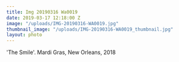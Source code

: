 ```yaml
---
title: Img 20190316 Wa0019
date: 2019-03-17 12:18:00 Z
image: "/uploads/IMG-20190316-WA0019.jpg"
thumbnail_image: "/uploads/IMG-20190316-WA0019_thumbnail.jpg"
layout: photo
---
```


'The Smile'. Mardi Gras, New Orleans, 2018 